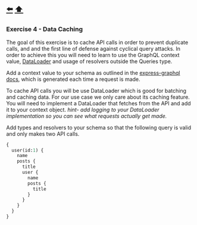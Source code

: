 [⬅️](exercise-3.md) [⬆️️](../README.md)
---

### Exercise 4 - Data Caching

The goal of this exercise is to cache API calls in order to prevent duplicate calls, and and the first line of defense against cyclical query attacks. In order to achieve this you will need to learn to use the GraphQL context value, [DataLoader](https://github.com/facebook/dataloader) and usage of resolvers outside the Queries type.

Add a context value to your schema as outlined in the [express-graphql docs](https://github.com/graphql/express-graphql#options), which is generated each time a request is made.

To cache API calls you will be use DataLoader which is good for batching and caching data. For our use case we only care about its caching feature. You will need to implement a DataLoader that fetches from the API and add it to your context object. *hint- add logging to your DataLoader implementation so you can see what requests actually get made.*

Add types and resolvers to your schema so that the following query is valid and only makes two API calls.

```graphql
{
  user(id:1) {
    name
    posts {
      title
      user {
        name
        posts {
          title
        }
      }
    }
  }
}
```